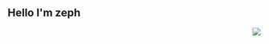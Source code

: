 ## Hello I'm zeph
<img align="right" src="https://visitor-badge.glitch.me/badge?page_id=zeph-yrus9.viewcounts&left_color=black&right_color=yellow"/>

<!---
git-zephyrus/git-zephyrus is a ✨ special ✨ repository because its `README.md` (this file) appears on your GitHub profile.
You can click the Preview link to take a look at your changes.
--->

